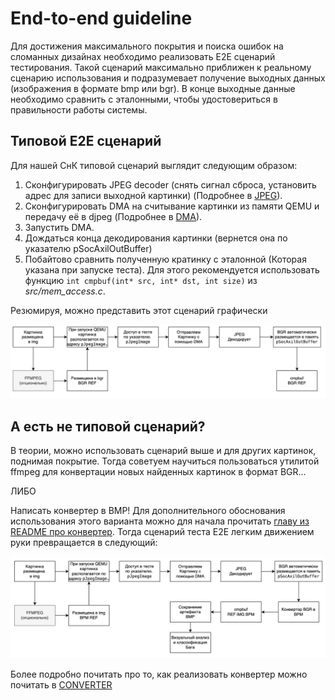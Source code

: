 # End-to-end guideline

Для достижения максимального покрытия и поиска ошибок на сломанных дизайнах необходимо реализовать E2E сценарий тестирования. Такой сценарий максимально приближен к реальному сценарию использования и подразумевает получение выходных данных (изображения в формате bmp или bgr). В конце выходные данные необходимо сравнить с эталонными, чтобы удостовериться в правильности работы системы.

## Типовой E2E сценарий 

Для нашей СнК типовой сценарий выглядит следующим образом:
1. Сконфигурировать JPEG decoder (снять сигнал сброса, установить адрес для записи выходной картинки) (Подробнее в [JPEG](JPEG.MD)).
2. Сконфигурировать DMA на считывание картинки из памяти QEMU и передачу её в djpeg (Подробнее в [DMA](DMA.MD)).
3. Запустить DMA.
4. Дождаться конца декодирования картинки (вернется она по указателю pSocAxilOutBuffer)
5. Побайтово сравнить полученную кратинку с эталонной (Которая указана при запуске теста). Для этого рекомендуется использовать функцию `int cmpbuf(int* src, int* dst, int size)` из *src/mem_access.c*.

Резюмируя, можно представить этот сценарий графически

![E2Ebgr](images/E2Ebgr.png)

## А есть не типовой сценарий?

В теории, можно использовать сценарий выше и для других картинок, поднимая покрытие. Тогда советуем научиться пользоваться утилитой ffmpeg для конвертации новых найденных картинок в формат BGR...

ЛИБО

Написать конвертер в BMP! Для дополнительного обоснования использования этого варианта можно для начала прочитать [главу из README про конвертер](../README.md#разработка-конвертера-день-2). Тогда сценарий теста E2E легким движением руки превращается в следующий:

![E2Ebgr](images/E2Ebmp.png)

Более подробно почитать про то, как реализовать конвертер можно почитать в [CONVERTER](CONVERTER.MD)
